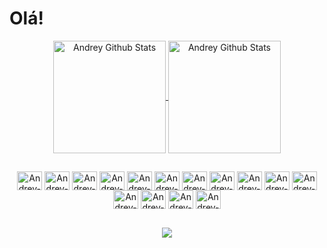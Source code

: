 <h1>Olá! </h1>

<div align="center">
  <a href="https://github.com/andreyalbuquerquee">
  <img alt="Andrey Github Stats" align="center" height="180em" src="https://github-readme-stats.vercel.app/api?username=andreyalbuquerquee&theme=vue-dark&show_icons=true">
  <img alt="Andrey Github Stats" align="center" height="180em" src="https://github-readme-stats.vercel.app/api/top-langs/?username=andreyalbuquerquee&layout=compact&theme=vue-dark">
</div>
  
  ##


<div align="center" style="display: inline-block">
  <img alt="Andrey-Java" align="center" width="40" height="30" src="https://cdn.jsdelivr.net/gh/devicons/devicon/icons/java/java-original.svg">
  <img alt="Andrey-SpringBoot" align="center" width="40" height="30" src="https://cdn.jsdelivr.net/gh/devicons/devicon/icons/spring/spring-original.svg">
  <img alt="Andrey-JavaScript" align="center" width="40" height="30" src="https://cdn.jsdelivr.net/gh/devicons/devicon/icons/javascript/javascript-original.svg">
  <img alt="Andrey-TypeScript" align="center" width="40" height="30" src="https://cdn.jsdelivr.net/gh/devicons/devicon/icons/typescript/typescript-original.svg">
  <img alt="Andrey-NodeJs" align="center" width="40" height="30" src="https://cdn.jsdelivr.net/gh/devicons/devicon/icons/nodejs/nodejs-original.svg">
  <img alt="Andrey-NestJS" align="center" width="40" height="30" src="https://cdn.jsdelivr.net/gh/devicons/devicon/icons/nestjs/nestjs-plain.svg">
  <img alt="Andrey-HTML5" align="center" width="40" height="30" src="https://cdn.jsdelivr.net/gh/devicons/devicon/icons/html5/html5-original.svg">
  <img alt="Andrey-CSS3" align="center" width="40" height="30" src="https://cdn.jsdelivr.net/gh/devicons/devicon/icons/css3/css3-original.svg">
  <img alt="Andrey-Sass" align="center" width="40" height="30" src="https://cdn.jsdelivr.net/gh/devicons/devicon/icons/sass/sass-original.svg">
  <img alt="Andrey-Bootstrap" align="center" width="40" height="30" src="https://cdn.jsdelivr.net/gh/devicons/devicon/icons/bootstrap/bootstrap-original.svg">
  <img alt="Andrey-PostgreSQL" align="center" width="40" height="30" src="https://cdn.jsdelivr.net/gh/devicons/devicon/icons/postgresql/postgresql-original.svg">
  <img alt="Andrey-MongoDB" align="center" width="40" height="30" src="https://cdn.jsdelivr.net/gh/devicons/devicon/icons/mongodb/mongodb-original.svg">
  <img alt="Andrey-Docker" align="center" width="40" height="30" src="https://cdn.jsdelivr.net/gh/devicons/devicon/icons/docker/docker-original.svg">
  <img alt="Andrey-Git" align="center" width="40" height="30" src="https://cdn.jsdelivr.net/gh/devicons/devicon/icons/git/git-original.svg">
  <img alt="Andrey-Linux" align="center" width="40" height="30" src="https://cdn.jsdelivr.net/gh/devicons/devicon/icons/linux/linux-original.svg">
</div>

  ##

<div align="center"> 
  <a href="mailto: andreynamikaze3@gmail.com" target="_blank"><img src="https://img.shields.io/badge/-Gmail-%23333?style=for-the-badge&logo=gmail&logoColor=white"></a>
</div>


  ##

